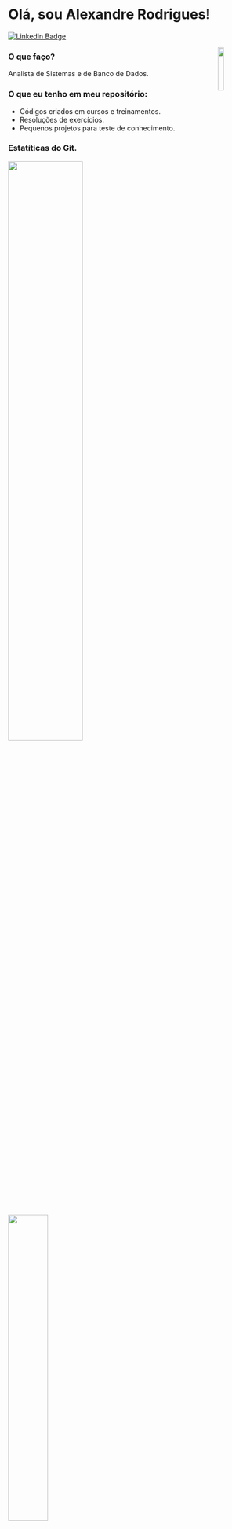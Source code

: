 

 # Olá, sou Alexandre Rodrigues! 

 [![Linkedin Badge](https://img.shields.io/badge/-LinkedIn-blue?style=flat-square&logo=Linkedin&logoColor=white&link=https://www.linkedin.com/in/alxrds/)](https://www.linkedin.com/in/alxrds/)
 
 <img width="15%" align="right" src="https://play.dev.br/assets/img/19.png"/>

 ### O que faço?
 Analista de Sistemas e de Banco de Dados.

 ### O que eu tenho em meu repositório: 

  - Códigos criados em cursos e treinamentos.
  - Resoluções de exercícios.
  - Pequenos projetos para teste de conhecimento.

 ### Estatíticas do Git.
 <div> 
  <img  width="55%" src="https://github-readme-stats.vercel.app/api?username=alxrds&show_icons=true&theme=tokyonight&include_all_commits=true&count_private=true"/>
  <img  width="40%" src="https://github-readme-stats.vercel.app/api/top-langs/?username=alxrds&layout=compact&langs_count=7&theme=tokyonight"/>
 </div>

